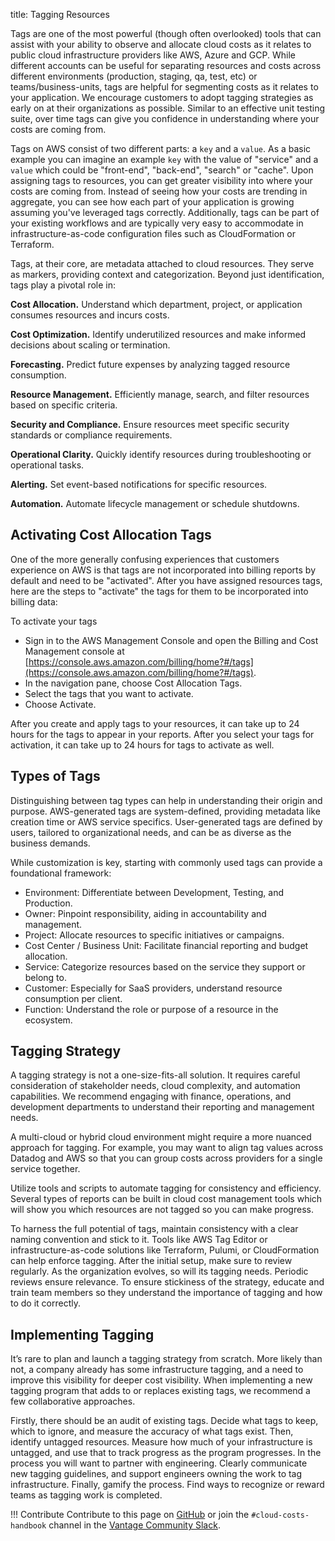 title: Tagging Resources

Tags are one of the most powerful (though often overlooked) tools that can assist with your ability to observe and allocate cloud costs as it relates to public cloud infrastructure providers like AWS, Azure and GCP. While different accounts can be useful for separating resources and costs across different environments (production, staging, qa, test, etc) or teams/business-units, tags are helpful for segmenting costs as it relates to your application. We encourage customers to adopt tagging strategies as early on at their organizations as possible. Similar to an effective unit testing suite, over time tags can give you confidence in understanding where your costs are coming from.

Tags on AWS consist of two different parts: a `key` and a `value`. As a basic example you can imagine an example `key` with the value of "service" and a `value` which could be "front-end", "back-end", "search" or "cache". Upon assigning tags to resources, you can get greater visibility into where your costs are coming from. Instead of seeing how your costs are trending in aggregate, you can see how each part of your application is growing assuming you've leveraged tags correctly. Additionally, tags can be part of your existing workflows and are typically very easy to accommodate in infrastructure-as-code configuration files such as CloudFormation or Terraform.

Tags, at their core, are metadata attached to cloud resources. They serve as markers, providing context and categorization. Beyond just identification, tags play a pivotal role in:

**Cost Allocation.** Understand which department, project, or application consumes resources and incurs costs.

**Cost Optimization.** Identify underutilized resources and make informed decisions about scaling or termination.

**Forecasting.** Predict future expenses by analyzing tagged resource consumption.

**Resource Management.** Efficiently manage, search, and filter resources based on specific criteria.

**Security and Compliance.** Ensure resources meet specific security standards or compliance requirements.

**Operational Clarity.** Quickly identify resources during troubleshooting or operational tasks.

**Alerting.** Set event-based notifications for specific resources.

**Automation.** Automate lifecycle management or schedule shutdowns.

## Activating Cost Allocation Tags

One of the more generally confusing experiences that customers experience on AWS is that tags are not incorporated into billing reports by default and need to be "activated". After you have assigned resources tags, here are the steps to "activate" the tags for them to be incorporated into billing data:

To activate your tags

- Sign in to the AWS Management Console and open the Billing and Cost Management console at [https://console.aws.amazon.com/billing/home?#/tags](https://console.aws.amazon.com/billing/home?#/tags).
- In the navigation pane, choose Cost Allocation Tags.
- Select the tags that you want to activate.
- Choose Activate.

After you create and apply tags to your resources, it can take up to 24 hours for the tags to appear in your reports. After you select your tags for activation, it can take up to 24 hours for tags to activate as well.

## Types of Tags

Distinguishing between tag types can help in understanding their origin and purpose. AWS-generated tags are system-defined, providing metadata like creation time or AWS service specifics. User-generated tags are defined by users, tailored to organizational needs, and can be as diverse as the business demands.

While customization is key, starting with commonly used tags can provide a foundational framework:

- Environment: Differentiate between Development, Testing, and Production.
- Owner: Pinpoint responsibility, aiding in accountability and management.
- Project: Allocate resources to specific initiatives or campaigns.
- Cost Center / Business Unit: Facilitate financial reporting and budget allocation.
- Service: Categorize resources based on the service they support or belong to.
- Customer: Especially for SaaS providers, understand resource consumption per client.
- Function: Understand the role or purpose of a resource in the ecosystem.

## Tagging Strategy

A tagging strategy is not a one-size-fits-all solution. It requires careful consideration of stakeholder needs, cloud complexity, and automation capabilities. We recommend engaging with finance, operations, and development departments to understand their reporting and management needs.

A multi-cloud or hybrid cloud environment might require a more nuanced approach for tagging. For example, you may want to align tag values across Datadog and AWS so that you can group costs across providers for a single service together.

Utilize tools and scripts to automate tagging for consistency and efficiency. Several types of reports can be built in cloud cost management tools which will show you which resources are not tagged so you can make progress.

To harness the full potential of tags, maintain consistency with a clear naming convention and stick to it. Tools like AWS Tag Editor or infrastructure-as-code solutions like Terraform, Pulumi, or CloudFormation can help enforce tagging. After the initial setup, make sure to review regularly. As the organization evolves, so will its tagging needs. Periodic reviews ensure relevance. To ensure stickiness of the strategy, educate and train team members so they understand the importance of tagging and how to do it correctly.

## Implementing Tagging

It’s rare to plan and launch a tagging strategy from scratch. More likely than not, a company already has some infrastructure tagging, and a need to improve this visibility for deeper cost visibility. When implementing a new tagging program that adds to or replaces existing tags, we recommend a few collaborative approaches.

Firstly, there should be an audit of existing tags. Decide what tags to keep, which to ignore, and measure the accuracy of what tags exist. Then, identify untagged resources. Measure how much of your infrastructure is untagged, and use that to track progress as the program progresses. In the process you will want to partner with engineering. Clearly communicate new tagging guidelines, and support engineers owning the work to tag infrastructure. Finally, gamify the process. Find ways to recognize or reward teams as tagging work is completed.

!!! Contribute
    Contribute to this page on [GitHub](https://github.com/vantage-sh/handbook) or join the `#cloud-costs-handbook` channel in the [Vantage Community Slack](https://vantage.sh/slack).
